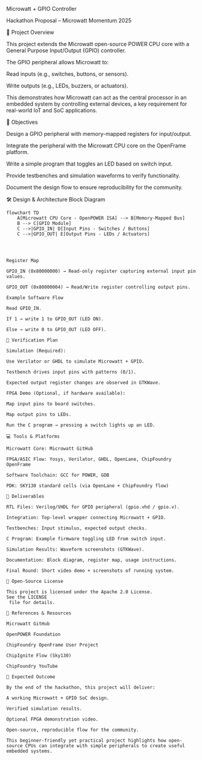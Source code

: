 Microwatt + GPIO Controller

Hackathon Proposal – Microwatt Momentum 2025

📌 Project Overview

This project extends the Microwatt open-source POWER CPU core with a General Purpose Input/Output (GPIO) controller.

The GPIO peripheral allows Microwatt to:

Read inputs (e.g., switches, buttons, or sensors).

Write outputs (e.g., LEDs, buzzers, or actuators).

This demonstrates how Microwatt can act as the central processor in an embedded system by controlling external devices, a key requirement for real-world IoT and SoC applications.

🎯 Objectives

Design a GPIO peripheral with memory-mapped registers for input/output.

Integrate the peripheral with the Microwatt CPU core on the OpenFrame platform.

Write a simple program that toggles an LED based on switch input.

Provide testbenches and simulation waveforms to verify functionality.

Document the design flow to ensure reproducibility for the community.

🛠 Design & Architecture
Block Diagram

```mermaid
flowchart TD
    A[Microwatt CPU Core - OpenPOWER ISA] --> B[Memory-Mapped Bus]
    B --> C[GPIO Module]
    C -->|GPIO_IN| D[Input Pins - Switches / Buttons]
    C -->|GPIO_OUT| E[Output Pins - LEDs / Actuators]




Register Map

GPIO_IN (0x80000000) → Read-only register capturing external input pin values.

GPIO_OUT (0x80000004) → Read/Write register controlling output pins.

Example Software Flow

Read GPIO_IN.

If 1 → write 1 to GPIO_OUT (LED ON).

Else → write 0 to GPIO_OUT (LED OFF).

🔬 Verification Plan

Simulation (Required):

Use Verilator or GHDL to simulate Microwatt + GPIO.

Testbench drives input pins with patterns (0/1).

Expected output register changes are observed in GTKWave.

FPGA Demo (Optional, if hardware available):

Map input pins to board switches.

Map output pins to LEDs.

Run the C program → pressing a switch lights up an LED.

💻 Tools & Platforms

Microwatt Core: Microwatt GitHub

FPGA/ASIC Flow: Yosys, Verilator, GHDL, OpenLane, ChipFoundry OpenFrame

Software Toolchain: GCC for POWER, GDB

PDK: SKY130 standard cells (via OpenLane + ChipFoundry flow)

📑 Deliverables

RTL Files: Verilog/VHDL for GPIO peripheral (gpio.vhd / gpio.v).

Integration: Top-level wrapper connecting Microwatt + GPIO.

Testbenches: Input stimulus, expected output checks.

C Program: Example firmware toggling LED from switch input.

Simulation Results: Waveform screenshots (GTKWave).

Documentation: Block diagram, register map, usage instructions.

Final Round: Short video demo + screenshots of running system.

📜 Open-Source License

This project is licensed under the Apache 2.0 License.
See the LICENSE
 file for details.

🔗 References & Resources

Microwatt GitHub

OpenPOWER Foundation

ChipFoundry OpenFrame User Project

ChipIgnite Flow (Sky130)

ChipFoundry YouTube

🚀 Expected Outcome

By the end of the hackathon, this project will deliver:

A working Microwatt + GPIO SoC design.

Verified simulation results.

Optional FPGA demonstration video.

Open-source, reproducible flow for the community.

This beginner-friendly yet practical project highlights how open-source CPUs can integrate with simple peripherals to create useful embedded systems.
